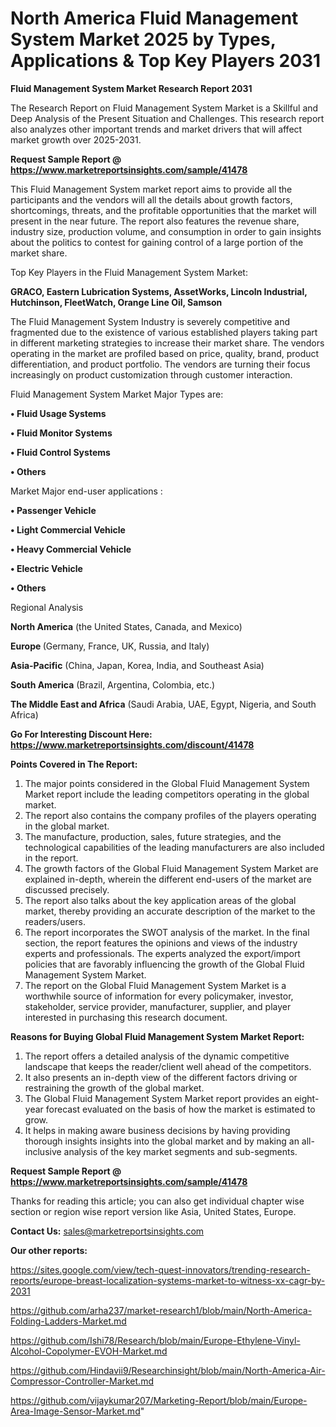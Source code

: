 # North America Fluid Management System Market 2025 by Types, Applications & Top Key Players 2031

<strong>Fluid Management System Market Research Report 2031</strong>

The Research Report on Fluid Management System Market is a Skillful and Deep Analysis of the Present Situation and Challenges. This research report also analyzes other important trends and market drivers that will affect market growth over 2025-2031.

<strong>Request Sample Report @ <a href=https://www.marketreportsinsights.com/sample/41478>https://www.marketreportsinsights.com/sample/41478</a></strong>

This Fluid Management System market report aims to provide all the participants and the vendors will all the details about growth factors, shortcomings, threats, and the profitable opportunities that the market will present in the near future. The report also features the revenue share, industry size, production volume, and consumption in order to gain insights about the politics to contest for gaining control of a large portion of the market share.

Top Key Players in the Fluid Management System Market:

<strong>GRACO, Eastern Lubrication Systems, AssetWorks, Lincoln Industrial, Hutchinson, FleetWatch, Orange Line Oil, Samson</strong>

The Fluid Management System Industry is severely competitive and fragmented due to the existence of various established players taking part in different marketing strategies to increase their market share. The vendors operating in the market are profiled based on price, quality, brand, product differentiation, and product portfolio. The vendors are turning their focus increasingly on product customization through customer interaction.

Fluid Management System Market Major Types are:

<strong>•  Fluid Usage Systems

•  Fluid Monitor Systems

•  Fluid Control Systems

•  Others</strong>

Market Major end-user applications :

<strong>•  Passenger Vehicle

•  Light Commercial Vehicle

•  Heavy Commercial Vehicle

•  Electric Vehicle

•  Others</strong>

Regional Analysis

</u><strong><b>North America</b></strong> (the United States, Canada, and Mexico)

<strong><b>Europe </b></strong>(Germany, France, UK, Russia, and Italy)

<strong><b>Asia-Pacific</b></strong> (China, Japan, Korea, India, and Southeast Asia)

<strong><b>South America</b></strong> (Brazil, Argentina, Colombia, etc.)

<strong><b>The Middle East and Africa</b></strong> (Saudi Arabia, UAE, Egypt, Nigeria, and South Africa)

<strong>Go For Interesting Discount Here: <a href=https://www.marketreportsinsights.com/discount/41478>https://www.marketreportsinsights.com/discount/41478</a></strong>

<strong>Points Covered in The Report:</strong>
<ol>
  <li>The major points considered in the Global Fluid Management System Market report include the leading competitors operating in the global market.</li>
  <li>The report also contains the company profiles of the players operating in the global market.</li>
  <li>The manufacture, production, sales, future strategies, and the technological capabilities of the leading manufacturers are also included in the report.</li>
  <li>The growth factors of the Global Fluid Management System Market are explained in-depth, wherein the different end-users of the market are discussed precisely.</li>
  <li>The report also talks about the key application areas of the global market, thereby providing an accurate description of the market to the readers/users.</li>
  <li>The report incorporates the SWOT analysis of the market. In the final section, the report features the opinions and views of the industry experts and professionals. The experts analyzed the export/import policies that are favorably influencing the growth of the Global Fluid Management System Market.</li>
  <li>The report on the Global Fluid Management System Market is a worthwhile source of information for every policymaker, investor, stakeholder, service provider, manufacturer, supplier, and player interested in purchasing this research document.</li>
</ol>
<strong>Reasons for Buying Global Fluid Management System Market Report:</strong>

<ol>
  <li>The report offers a detailed analysis of the dynamic competitive landscape that keeps the reader/client well ahead of the competitors.</li>
  <li>It also presents an in-depth view of the different factors driving or restraining the growth of the global market.</li>
  <li>The Global Fluid Management System Market report provides an eight-year forecast evaluated on the basis of how the market is estimated to grow.</li>
  <li>It helps in making aware business decisions by having providing thorough insights insights into the global market and by making an all-inclusive analysis of the key market segments and sub-segments.</li>
</ol>
<strong>Request Sample Report @ <a href=https://www.marketreportsinsights.com/sample/41478>https://www.marketreportsinsights.com/sample/41478</a></strong>


Thanks for reading this article; you can also get individual chapter wise section or region wise report version like Asia, United States, Europe.

<strong>Contact Us:</strong>
sales@marketreportsinsights.com

<strong>Our other reports:</strong>

<a href=https://sites.google.com/view/tech-quest-innovators/trending-research-reports/europe-breast-localization-systems-market-to-witness-xx-cagr-by-2031>https://sites.google.com/view/tech-quest-innovators/trending-research-reports/europe-breast-localization-systems-market-to-witness-xx-cagr-by-2031</a>

<a href=https://github.com/arha237/market-research1/blob/main/North-America-Folding-Ladders-Market.md>https://github.com/arha237/market-research1/blob/main/North-America-Folding-Ladders-Market.md</a>

<a href=https://github.com/Ishi78/Research/blob/main/Europe-Ethylene-Vinyl-Alcohol-Copolymer-EVOH-Market.md>https://github.com/Ishi78/Research/blob/main/Europe-Ethylene-Vinyl-Alcohol-Copolymer-EVOH-Market.md</a>

<a href=https://github.com/Hindavii9/Researchinsight/blob/main/North-America-Air-Compressor-Controller-Market.md>https://github.com/Hindavii9/Researchinsight/blob/main/North-America-Air-Compressor-Controller-Market.md</a>

<a href=https://github.com/vijaykumar207/Marketing-Report/blob/main/Europe-Area-Image-Sensor-Market.md>https://github.com/vijaykumar207/Marketing-Report/blob/main/Europe-Area-Image-Sensor-Market.md</a>"
